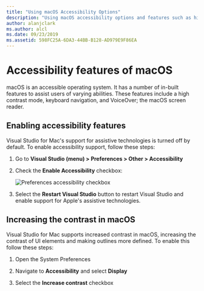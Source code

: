 ```yaml
---
title: "Using macOS Accessibility Options"
description: "Using macOS accessibility options and features such as high contrast, keyboard navigation and VoiceOver"
author: alanjclark
ms.author: alcl
ms.date: 09/23/2019
ms.assetid: 598FC25A-6DA3-44BB-B128-AD979E9F86EA
---
```


# Accessibility features of macOS

macOS is an accessible operating system. It has a number of in-built features to assist users of varying abilities. These features include a high contrast mode, keyboard navigation, and VoiceOver; the macOS screen reader.

## Enabling accessibility features

Visual Studio for Mac's support for assistive technologies is turned off by default. To enable accessibility support, follow these steps:

1. Go to **Visual Studio (menu) > Preferences > Other > Accessibility**

1. Check the **Enable Accessibility** checkbox:

   ![Preferences accessibility checkbox](media/accessibility-preferences.png)

1. Select the **Restart Visual Studio** button to restart Visual Studio and enable support for Apple's assistive technologies.

## Increasing the contrast in macOS

Visual Studio for Mac supports increased contrast in macOS, increasing the contrast of UI elements and making outlines more defined. To enable this follow these steps:

1. Open the System Preferences

1. Navigate to **Accessibility** and select **Display**

1. Select the **Increase contrast** checkbox